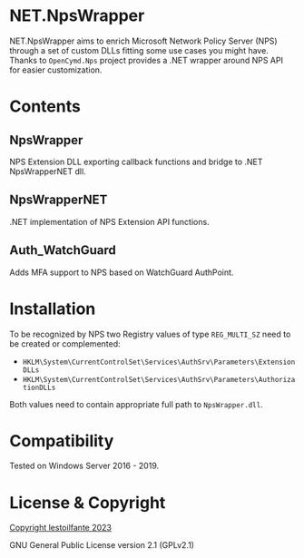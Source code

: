 # NET.NpsWrapper

NET.NpsWrapper aims to enrich Microsoft Network Policy Server (NPS)
through a set of custom DLLs fitting some use cases you might have.
Thanks to `OpenCymd.Nps` project provides a .NET wrapper around
NPS API for easier customization.

# Contents

## NpsWrapper

NPS Extension DLL exporting callback functions and bridge to .NET NpsWrapperNET dll.

## NpsWrapperNET

.NET implementation of NPS Extension API functions.

## Auth_WatchGuard

Adds MFA support to NPS based on WatchGuard AuthPoint.

# Installation

To be recognized by NPS two Registry values of type `REG_MULTI_SZ`
need to be created or complemented:

 * `HKLM\System\CurrentControlSet\Services\AuthSrv\Parameters\ExtensionDLLs`
 * `HKLM\System\CurrentControlSet\Services\AuthSrv\Parameters\AuthorizationDLLs`

Both values need to contain appropriate full path to `NpsWrapper.dll`.

# Compatibility

Tested on Windows Server 2016 - 2019.

# License & Copyright

[Copyright lestoilfante 2023](https://github.com/lestoilfante)

GNU General Public License version 2.1 (GPLv2.1) 